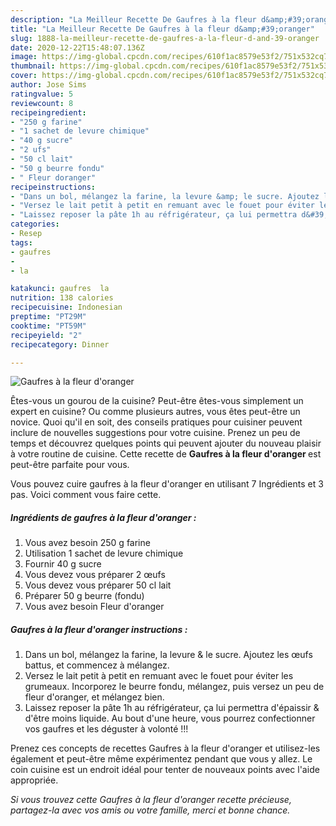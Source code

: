 ```yaml
---
description: "La Meilleur Recette De Gaufres à la fleur d&amp;#39;oranger"
title: "La Meilleur Recette De Gaufres à la fleur d&amp;#39;oranger"
slug: 1888-la-meilleur-recette-de-gaufres-a-la-fleur-d-and-39-oranger
date: 2020-12-22T15:48:07.136Z
image: https://img-global.cpcdn.com/recipes/610f1ac8579e53f2/751x532cq70/gaufres-a-la-fleur-doranger-photo-principale-de-la-recette.jpg
thumbnail: https://img-global.cpcdn.com/recipes/610f1ac8579e53f2/751x532cq70/gaufres-a-la-fleur-doranger-photo-principale-de-la-recette.jpg
cover: https://img-global.cpcdn.com/recipes/610f1ac8579e53f2/751x532cq70/gaufres-a-la-fleur-doranger-photo-principale-de-la-recette.jpg
author: Jose Sims
ratingvalue: 5
reviewcount: 8
recipeingredient:
- "250 g farine"
- "1 sachet de levure chimique"
- "40 g sucre"
- "2 ufs"
- "50 cl lait"
- "50 g beurre fondu"
- " Fleur doranger"
recipeinstructions:
- "Dans un bol, mélangez la farine, la levure &amp; le sucre. Ajoutez les œufs battus, et commencez à mélangez."
- "Versez le lait petit à petit en remuant avec le fouet pour éviter les grumeaux. Incorporez le beurre fondu, mélangez, puis versez un peu de fleur d&#39;oranger, et mélangez bien."
- "Laissez reposer la pâte 1h au réfrigérateur, ça lui permettra d&#39;épaissir &amp; d&#39;être moins liquide. Au bout d&#39;une heure, vous pourrez confectionner vos gaufres et les déguster à volonté !!!"
categories:
- Resep
tags:
- gaufres
- 
- la

katakunci: gaufres  la 
nutrition: 138 calories
recipecuisine: Indonesian
preptime: "PT29M"
cooktime: "PT59M"
recipeyield: "2"
recipecategory: Dinner

---
```



![Gaufres à la fleur d&#39;oranger](https://img-global.cpcdn.com/recipes/610f1ac8579e53f2/751x532cq70/gaufres-a-la-fleur-doranger-photo-principale-de-la-recette.jpg)

Êtes-vous un gourou de la cuisine? Peut-être êtes-vous simplement un expert en cuisine? Ou comme plusieurs autres, vous êtes peut-être un novice. Quoi qu'il en soit, des conseils pratiques pour cuisiner peuvent inclure de nouvelles suggestions pour votre cuisine. Prenez un peu de temps et découvrez quelques points qui peuvent ajouter du nouveau plaisir à votre routine de cuisine. Cette recette de <strong> Gaufres à la fleur d&#39;oranger </strong> est peut-être parfaite pour vous.

<!--inarticleads1-->

Vous pouvez cuire gaufres à la fleur d&#39;oranger en utilisant 7 Ingrédients et 3 pas. Voici comment vous faire cette.

##### Ingrédients de gaufres à la fleur d&#39;oranger :

1. Vous avez besoin 250 g farine
1. Utilisation 1 sachet de levure chimique
1. Fournir 40 g sucre
1. Vous devez vous préparer 2 œufs
1. Vous devez vous préparer 50 cl lait
1. Préparer 50 g beurre (fondu)
1. Vous avez besoin  Fleur d&#39;oranger




<!--inarticleads2-->

##### Gaufres à la fleur d&#39;oranger instructions :

1. Dans un bol, mélangez la farine, la levure &amp; le sucre. Ajoutez les œufs battus, et commencez à mélangez.
1. Versez le lait petit à petit en remuant avec le fouet pour éviter les grumeaux. Incorporez le beurre fondu, mélangez, puis versez un peu de fleur d&#39;oranger, et mélangez bien.
1. Laissez reposer la pâte 1h au réfrigérateur, ça lui permettra d&#39;épaissir &amp; d&#39;être moins liquide. Au bout d&#39;une heure, vous pourrez confectionner vos gaufres et les déguster à volonté !!!




<!--inarticleads1-->

<p>
Prenez ces concepts de recettes Gaufres à la fleur d&#39;oranger et utilisez-les également et peut-être même expérimentez pendant que vous y allez. Le coin cuisine est un endroit idéal pour tenter de nouveaux points avec l'aide appropriée.
</p>

<p>
<i>Si vous trouvez cette Gaufres à la fleur d&#39;oranger recette précieuse, partagez-la avec vos amis ou votre famille, merci et bonne chance.</i>
</p>
